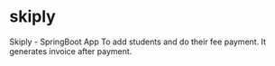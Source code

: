 # skiply

Skiply - SpringBoot App
To add students and do their fee payment. It generates invoice after payment.

